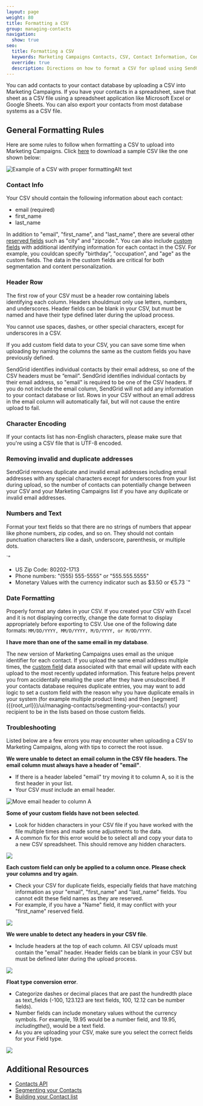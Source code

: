```yaml
---
layout: page
weight: 80
title: Formatting a CSV
group: managing-contacts
navigation:
  show: true
seo:
  title: Formatting a CSV
  keywords: Marketing Campaigns Contacts, CSV, Contact Information, Contacts
  override: true
  description: Directions on how to format a CSV for upload using SendGrid Marketing Campaigns
---
```


You can add contacts to your contact database by uploading a CSV into Marketing Campaigns. If you have your contacts in a spreadsheet, save that sheet as a CSV file using a spreadsheet application like Microsoft Excel or Google Sheets. You can also export your contacts from most database systems as a CSV file.

## General Formatting Rules

Here are some rules to follow when formatting a CSV to upload into Marketing Campaigns. Click [here]({{root_url}}/assets/example.csv) to download a sample CSV like the one shown below: 

![]({{root_url}}/img/example-csv.png "Example of a CSV with proper formattingAlt text")

### Contact Info

Your CSV should contain the following information about each contact:

* email (required)
* first_name
* last_name

In addition to "email", "first_name", and "last_name", there are several other [reserved fields]({{root_url}}/ui/managing-contacts/custom-fields/#reserved-fields) such as "city" and "zipcode.". You can also include [custom fields]({{root_url}}/ui/managing-contacts/custom-fields/) with additional identifying information for each contact in the CSV. For example, you couldcan specify "birthday", "occupation", and "age" as the custom fields. The data in the custom fields are critical for both segmentation and content personalization.

### Header Row

The first row of your CSV must be a header row containing labels identifying each column. Headers shouldmust only use letters, numbers, and underscores. Header fields can be blank in your CSV, but must be named and have their type defined later during the upload process.

<call-out>

You cannot use spaces, dashes, or other special characters, except for underscores in a CSV. 

</call-out>

If you add custom field data to your CSV, you can save some time when uploading by naming the columns the same as the custom fields you have previously defined.

SendGrid identifies individual contacts by their email address, so one of the CSV headers must be “email”. SendGrid identifies individual contacts by their email address, so "email" is required to be one of the CSV headers. If you do not include the email column, SendGrid will not add any information to your contact database or list. Rows in your CSV without an email address in the email column will automatically fail, but will not cause the entire upload to fail.

 ### Character Encoding

If your contacts list has non-English characters, please make sure that you're using a CSV file that is UTF-8 encoded.

###  Removing invalid and duplicate addresses

SendGrid removes duplicate and invalid email addresses including email addresses with any special characters except for underscores from your list during upload, so the number of contacts can potentially change between your CSV and your Marketing Campaigns list if you have any duplicate or invalid email addresses.

###  Numbers and Text

Format your text fields so that there are no strings of numbers that appear like phone numbers, zip codes, and so on. They should not contain punctuation characters like a dash, underscore, parenthesis, or multiple dots.

`"
- US Zip Code: 80202-1713
- Phone numbers: "(555) 555-5555" or "555.555.5555"
- Monetary Values with the currency indicator such as $3.50 or €5.73
`"

###     Date Formatting

Properly format any dates in your CSV. If you created your CSV with Excel and it is not displaying correctly, change the date format to display appropriately before exporting to CSV. Use one of the following date formats: `MM/DD/YYYY, MM/D/YYYY, M/D/YYYY, or M/DD/YYYY`.

**I have more than one of the same email in my database**.

The new version of Marketing Campaigns uses email as the unique identifier for each contact. If you upload the same email address multiple times, the [custom field]({{root_url}}/ui/managing-contacts/custom-fields/) data associated with that email will update with each upload to the most recently updated information. This feature helps prevent you from accidentally emailing the user after they have unsubscribed. If your contacts database requires duplicate entries, you may want to add logic to set a custom field with the reason why you have duplicate emails in your system (for example multiple product lines) and then [segment] ({{root_url}})/ui/managing-contacts/segmenting-your-contacts/) your recipient to be in the lists based on those custom fields.

### Troubleshooting

Listed below are a few errors you may encounter when uploading a CSV to Marketing Campaigns, along with tips to correct the root issue.

**We were unable to detect an email column in the CSV file headers. The email column must always have a header of "email"**.

- If there is a header labeled "email" try moving it to column A, so it is the first header in your list.
- Your CSV _must_ include an email header.

![Move email header to column A]({{root_url}}/img/listupload_1.png)

**Some of your custom fields have not been selected**.

- Look for hidden characters in your CSV file if you have worked with the file multiple times and made some adjustments to the data.
- A common fix for this error would be to select all and copy your data to a new CSV spreadsheet. This should remove any hidden characters.

![]({{root_url}}/img/listupload_2.png)

**Each custom field can only be applied to a column once. Please check your columns and try again**.

- Check your CSV for duplicate fields, especially fields that have matching information as your "email", "first_name" and "last_name" fields. You cannot edit these field names as they are reserved.
- For example, if you have a "Name" field, it may conflict with your "first_name" reserved field.

![]({{root_url}}/img/listupload_3.png)

**We were unable to detect any headers in your CSV file**.

- Include headers at the top of each column. All CSV uploads must contain the "email" header. Header fields can be blank in your CSV but must be defined later during the upload process.

![]({{root_url}}/img/listupload_4.png)

**Float type conversion error**.

- Categorize dashes or decimal places that are past the hundredth place as text_fields (-100, 123.123 are text fields, 100, 12.12 can be number fields).
- Number fields can include monetary values without the currency symbols. For example, 19.95 would be a number field, and $19.95, including the ($), would be a text field.
- As you are uploading your CSV, make sure you select the correct fields for your Field type.

![]({{root_url}}/img/listupload_table.png)

 ##     Additional Resources

- [Contacts API](https://sendgrid-marketing-campaigns-beta.api-docs.io/v1/contacts/)
- [Segmenting your Contacts]({{root_url}}/ui/managing-contacts/segmenting-your-contacts/)
- [Building your Contact list]({{root_url}}/ui/managing-contacts/building-your-contact-list/)

